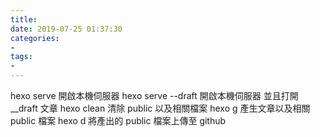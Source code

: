 ```yaml
---
title: 
date: 2019-07-25 01:37:30
categories: 
- 
tags:
- 
---
```


hexo serve 開啟本機伺服器
hexo serve --draft 開啟本機伺服器 並且打開 __draft 文章
hexo clean 清除 public 以及相關檔案
hexo g 產生文章以及相關 public 檔案
hexo d 將產出的 public 檔案上傳至 github